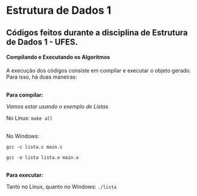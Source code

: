 # Estrutura de Dados 1

## Códigos feitos durante a disciplina de Estrutura de Dados 1 - UFES.


**<h4> Compilando e Executando os Algoritmos </h4>**
A execução dos códigos consiste em compilar e executar o objeto gerado. Para isso, há duas maneiras: <br /> <br />

**Para compilar:**<br/>

*Vamos estar usando o exemplo de Listas*

No Linux: <code>make all</code>

<br/>
No Windows:
<code><br/>
gcc -c lista.c main.c <br/>
gcc -o lista lista.o main.o 
</code>

<br />

**Para executar:**

Tanto no Linux, quanto no Windows: <code>./lista</code>